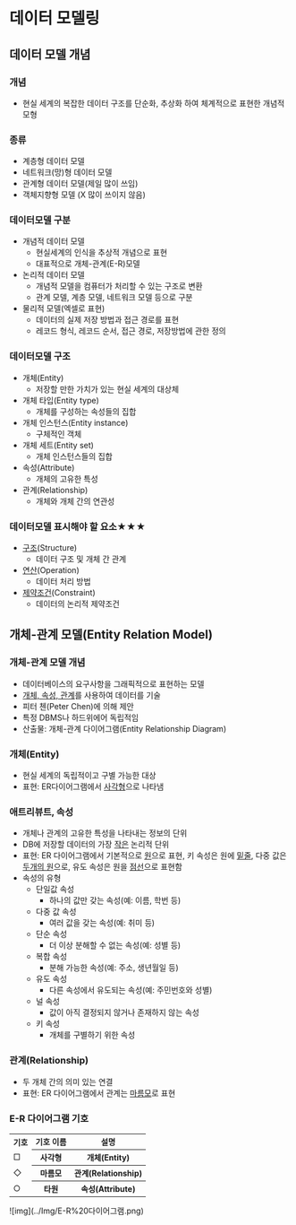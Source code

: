 # 데이터 모델링
## 데이터 모델 개념
### 개념
- 현실 세계의 복잡한 데이터 구조를 단순화, 추상화 하여 체계적으로 표현한 개념적 모형

### 종류
- 계층형 데이터 모델
- 네트워크(망)형 데이터 모델
- 관계형 데이터 모델(제일 많이 쓰임)
- 객체지향형 모델 (X 많이 쓰이지 않음)

### 데이터모델 구분
- 개념적 데이터 모델
  - 현실세계의 인식을 추상적 개념으로 표현
  - 대표적으로 개체-관계(E-R)모델
- 논리적 데이터 모델
  - 개념적 모델을 컴퓨터가 처리할 수 있는 구조로 변환
  - 관계 모델, 계층 모델, 네트워크 모델 등으로 구분
- 물리적 모델(엑셀로 표현)
  - 데이터의 실제 저장 방법과 접근 경로를 표현
  - 레코드 형식, 레코드 순서, 접근 경로, 저장방법에 관한 정의

### 데이터모델 구조
- 개체(Entity)
  - 저장할 만한 가치가 있는 현실 세계의 대상체
- 개체 타입(Entity type)
  - 개체를 구성하는 속성들의 집합
- 개체 인스턴스(Entity instance)
  - 구체적인 객체
- 개체 세트(Entity set)
  - 개체 인스턴스들의 집합
- 속성(Attribute)
  - 개체의 고유한 특성
- 관계(Relationship)
  - 개체와 개체 간의 연관성

### 데이터모델 표시해야 할 요소★★★
- <u>구조</u>(Structure)
  - 데이터 구조 및 개체 간 관계
- <u>연산</u>(Operation)
  - 데이터 처리 방법
- <u>제약조건</u>(Constraint)
  - 데이터의 논리적 제약조건

## 개체-관계 모델(Entity Relation Model)
### 개체-관계 모델 개념
- 데이터베이스의 요구사항을 그래픽적으로 표현하는 모델
- <u>개체, 속성, 관계</u>를 사용하여 데이터를 기술
- 피터 첸(Peter Chen)에 의해 제안
- 특정 DBMS나 하드위에어 독립적임
- 산출물: 개체-관계 다이어그램(Entity Relationship Diagram)

### 개체(Entity)
- 현실 세계의 독립적이고 구별 가능한 대상
- 표현: ER다이어그램에서 <u>사각형</u>으로 나타냄

### 애트리뷰트, 속성
- 개체나 관계의 고유한 특성을 나타내는 정보의 단위
- DB에 저장할 데이터의 가장 <u>작은</u> 논리적 단위
- 표현: ER 다이어그램에서 기본적으로 <u>원</u>으로 표현, 키 속성은 원에 <u>밑줄</u>, 다중 값은 <u>두개의 원</u>으로, 유도 속성은 원을 <u>점선</u>으로 표현함
- 속성의 유형
  - 단일값 속성
    - 하나의 값만 갖는 속성(예: 이름, 학번 등)
  - 다중 값 속성
    - 여러 값을 갖는 속성(예: 취미 등)
  - 단순 속성
    - 더 이상 분해할 수 없는 속성(예: 성별 등)
  - 복합 속성
    - 분해 가능한 속성(예: 주소, 생년월일 등)
  - 유도 속성
    - 다른 속성에서 유도되는 속성(예: 주민번호와 성별)
  - 널 속성
    - 값이 아직 결정되지 않거나 존재하지 않는 속성 
  - 키 속성
    - 개체를 구별하기 위한 속성

### 관계(Relationship)
- 두 개체 간의 의미 있는 연결
- 표현: ER 다이어그램에서 관계는 <u>마름모</u>로 표현

### E-R 다이어그램 기호
<table>
<tr>
<th>기호</th>
<th>기호 이름</th>
<th>설명</th>
</tr>
<tr>
<td>□</td>
<th>사각형</th>
<th>개체(Entity)</th>
</tr>
<tr>
<td>◇</td>
<th>마름모</th>
<th>관계(Relationship)</th>
</tr>
<tr>
<td>○</td>
<th>타원</th>
<th>속성(Attribute)</th>
</tr>
</table>
![img](../Img/E-R%20다이어그램.png)